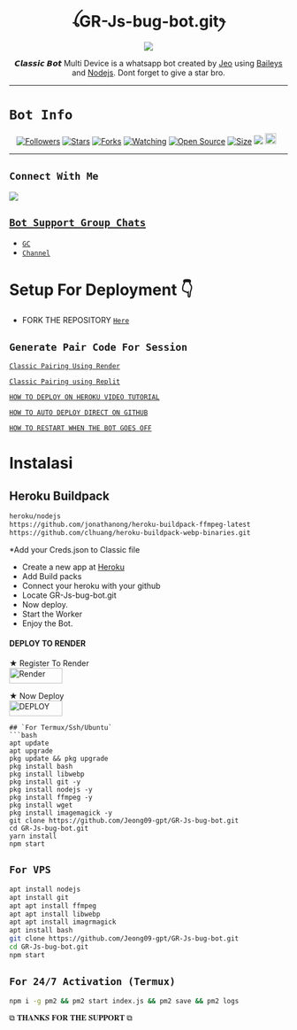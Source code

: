  

<h1 align="center">ꪶGR-Js-bug-bot.gitꫂ<br></h1>
<p align="center">
<img src="https://telegra.ph/file/ca0d2ddf361c69bdd52fd.jpg"/>
</p>

<p align="center">
𝘾𝙡𝙖𝙨𝙨𝙞𝙘 𝘽𝙤𝙩 Multi Device is a whatsapp bot created by <a href="https://github.com/"Jeong09-gpt/ target="_blank">Jeo</a> using <a href="https://github.com/adiwajshing/Baileys" target="_blank">Baileys</a> and <a href="https://github.com/nodejs" target="_blank">Nodejs</a>. Dont forget to give a star bro.
</p>



------

# ```Bot Info```
<p align="center">
<a href="https://github.com/Jeong09-gpt/followers"><img title="Followers" src="https://img.shields.io/github/followers/Jeong09-gpt?color=red&style=flat-square"></a>
<a href="https://github.com/Jeong09-gpt/GR-Js-bug-bot.git/stargazers/"><img title="Stars" src="https://img.shields.io/github/stars/Jeong09-gpt/GR-Js-bug-bot.git?color=blue&style=flat-square"></a>
<a href="https://github.com/Jeong09-gpt/GR-Js-bug-bot.git/network/members"><img title="Forks" src="https://img.shields.io/github/forks/Jeong09-gpt/GR-Js-bug-bot.git?color=red&style=flat-square"></a>
<a href="https://github.com/Jeong09-gpt/GR-Js-bug-bot.git/watchers"><img title="Watching" src="https://img.shields.io/github/watchers/Jeong09-gpt/GR-Js-bug-bot.git?label=Watchers&color=blue&style=flat-square"></a>
<a href="https://github.com/Jeong09-gpt/GR-Js-bug-bot.git"><img title="Open Source" src="https://img.shields.io/badge/Author-GR-Js%20Bot%20Inc.-red?v=103"></a>
<a href="https://github.com/Jeong09-gpt/GR-Js-bug-bot.git/"><img title="Size" src="https://img.shields.io/github/repo-size/Jeong09-gpt/GR-Js-bug-bot.git?style=flat-square&color=green"></a>
<a href="https://hits.seeyoufarm.com"><img src="https://hits.seeyoufarm.com/api/count/incr/badge.svg?url=https%3A%2F%2Fgithub.com%2Jeong09-gpt%2FGR--Js-bug-bot.git&count_bg=%2379C83D&title_bg=%23555555&icon=probot.svg&icon_color=%2300FF6D&title=hits&edge_flat=false"/></a>
<a href="https://github.com/Jeong09-gpt/GR-Js-bug-bot.git/graphs/commit-activity"><img height="20" src="https://img.shields.io/badge/Maintained%3F-yes-green.svg"></a>&nbsp;&nbsp;
</p>
<p align='center'>
    </p>

-------

## ```Connect With Me```
<p align="center">

<a href="https://chat.whatsapp.com/EPSGKau0IVi7J5lyOJO7Jk"><img src="https://img.shields.io/badge/WhatsApp ?style=for-the-badge&logo=whatsapp&logoColor=white&link=httpshttps://chat.whatsapp.com/EPSGKau0IVi7J5lyOJO7Jk" /><br>


## ```Bot Support Group Chats```

- [`GC`](https://chat.whatsapp.com/L5ptNPpYvjQ0Lbaomcohvt )
- [`Channel`](https://whatsapp.com/channel/0029Vaio1Ih3GJOw6qc1EM0p)



# Setup For Deployment 👇

- FORK THE REPOSITORY [`Here`](https://github.com/Jeong09-gpt/GR-Js-bug-bot.git/fork)

## `Generate Pair Code For Session`

[`Classic Pairing Using Render`](https://classic-v3-session.onrender.com)

[`Classic Pairing using Replit`](https://replit.com/@pesguru02/Classic-Pairing?s=app)

[`HOW TO DEPLOY ON HEROKU VIDEO TUTORIAL`](https://youtu.be/b5gpcwPvtgk?si=Ybg9m7gyDjh9gEwn)

[`HOW TO AUTO DEPLOY DIRECT ON GITHUB`](https://youtu.be/-aOIDVebImo?si=TTl9GayCy3VD5z85)

[`HOW TO RESTART WHEN THE BOT GOES OFF`](https://youtube.com/shorts/o0uLn17pRRs?si=i4VVlhSZLoFdk94u)

# Instalasi
## Heroku Buildpack
```bash
heroku/nodejs
https://github.com/jonathanong/heroku-buildpack-ffmpeg-latest
https://github.com/clhuang/heroku-buildpack-webp-binaries.git
```
*Add your Creds.json to Classic file
* Create a new app at [Heroku](heroku.com)
* Add Build packs
* Connect your heroku with your github
* Locate GR-Js-bug-bot.git
* Now deploy.
* Start the Worker
* Enjoy the Bot.

#### DEPLOY TO RENDER

 ★ Register To Render 
    <br>
<a href='https://dashboard.render.com/register' target="_blank"><img alt='Render' src='https://img.shields.io/badge/CREATE-h?color=black&style=for-the-badge&logo=render' width="96.35" height="28"/></a></p>

★ Now Deploy
    <br>
<a href='https://dashboard.render.com/select-repo?type=web' target="_blank"><img alt='DEPLOY' src='https://img.shields.io/badge/DEPLOY -h?color=black&style=for-the-badge&logo=render' width="96.35" height="28"/></a></p>


```
## `For Termux/Ssh/Ubuntu`
```bash
apt update
apt upgrade
pkg update && pkg upgrade
pkg install bash
pkg install libwebp
pkg install git -y
pkg install nodejs -y 
pkg install ffmpeg -y 
pkg install wget
pkg install imagemagick -y
git clone https://github.com/Jeong09-gpt/GR-Js-bug-bot.git
cd GR-Js-bug-bot.git
yarn install
npm start
```
## `For VPS`
```bash
apt install nodejs 
apt install git 
apt apt install ffmpeg 
apt apt install libwebp 
apt apt install imagrmagick
apt install bash
git clone https://github.com/Jeong09-gpt/GR-Js-bug-bot.git
cd GR-Js-bug-bot.git
npm start
```
## `For 24/7 Activation (Termux)`
```bash
npm i -g pm2 && pm2 start index.js && pm2 save && pm2 logs
```

 ⧉ 𝐓𝐇𝐀𝐍𝐊𝐒 𝐅𝐎𝐑 𝐓𝐇𝐄 𝐒𝐔𝐏𝐏𝐎𝐑𝐓 ⧉
